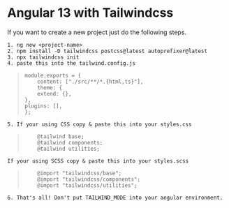 
# Angular 13 with Tailwindcss

If you want to create a new project just do the following steps.

    1. ng new <project-name>
    2. npm install -D tailwindcss postcss@latest autoprefixer@latest
    3. npx tailwindcss init
    4. paste this into the tailwind.config.js 

>     module.exports = {
>         content: ["./src/**/*.{html,ts}"],
>         theme: {
>         extend: {},
>     },
>     plugins: [],
>     };
    5. If your using CSS copy & paste this into your styles.css
>         @tailwind base;
>         @tailwind components;
>         @tailwind utilities;
    If your using SCSS copy & paste this into your styles.scss
>         @import "tailwindcss/base";
>         @import "tailwindcss/components";
>         @import "tailwindcss/utilities";
    6. That's all! Don't put TAILWIND_MODE into your angular environment. 
